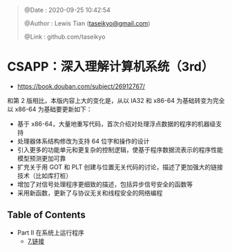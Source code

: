 > @Date    : 2020-09-25 10:42:54
>
> @Author  : Lewis Tian (taseikyo@gmail.com)
>
> @Link    : github.com/taseikyo

# CSAPP：深入理解计算机系统（3rd）

- https://book.douban.com/subject/26912767/

和第 2 版相比，本版内容上大的变化是，从以 IA32 和 x86-64 为基础转变为完全以 x86-64 为基础要更新如下：

- 基于 x86-64，大量地重写代码，首次介绍对处理浮点数据的程序的机器级支持
- 处理器体系结构修改为支持 64 位字和操作的设计
- 引入更多的功能单元和更复杂的控制逻辑，使基于程序数据流表示的程序性能模型预测更加可靠
- 扩充关于用 GOT 和 PLT 创建与位置无关代码的讨论，描述了更加强大的链接技术（比如库打桩）
- 增加了对信号处理程序更细致的描述，包括异步信号安全的函数等
- 采用新函数，更新了与协议无关和线程安全的网络编程

## Table of Contents

- Part II 在系统上运行程序
	- [7.链接](src/07.linking.md)
